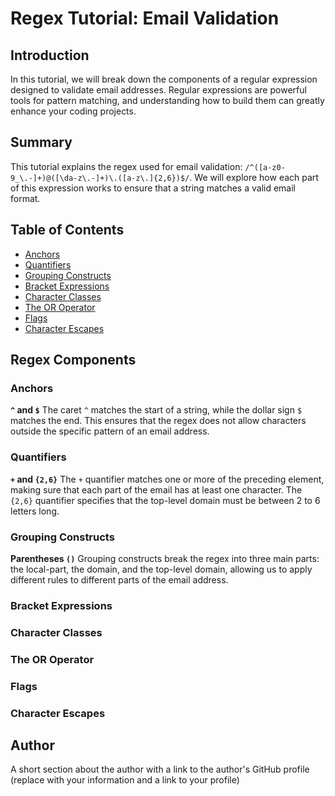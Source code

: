# Regex Tutorial: Email Validation

## Introduction

In this tutorial, we will break down the components of a regular expression designed to validate email addresses. Regular expressions are powerful tools for pattern matching, and understanding how to build them can greatly enhance your coding projects.

## Summary

This tutorial explains the regex used for email validation: `/^([a-z0-9_\.-]+)@([\da-z\.-]+)\.([a-z\.]{2,6})$/`. We will explore how each part of this expression works to ensure that a string matches a valid email format.

## Table of Contents

- [Anchors](#anchors)
- [Quantifiers](#quantifiers)
- [Grouping Constructs](#grouping-constructs)
- [Bracket Expressions](#bracket-expressions)
- [Character Classes](#character-classes)
- [The OR Operator](#the-or-operator)
- [Flags](#flags)
- [Character Escapes](#character-escapes)

## Regex Components

### Anchors

**`^` and `$`**
The caret `^` matches the start of a string, while the dollar sign `$` matches the end. This ensures that the regex does not allow characters outside the specific pattern of an email address.

### Quantifiers

**`+` and `{2,6}`**
The `+` quantifier matches one or more of the preceding element, making sure that each part of the email has at least one character. The `{2,6}` quantifier specifies that the top-level domain must be between 2 to 6 letters long.

### Grouping Constructs

**Parentheses `()`**
Grouping constructs break the regex into three main parts: the local-part, the domain, and the top-level domain, allowing us to apply different rules to different parts of the email address.

### Bracket Expressions

### Character Classes

### The OR Operator

### Flags

### Character Escapes

## Author

A short section about the author with a link to the author's GitHub profile (replace with your information and a link to your profile)
